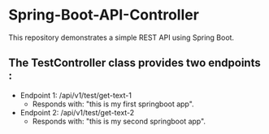 # Spring-Boot-API-Controller
 This repository demonstrates a simple REST API using Spring Boot.
 
 ## The TestController class provides two endpoints :
 * Endpoint 1: /api/v1/test/get-text-1
     *  Responds with: "this is my first springboot app".
 * Endpoint 2: /api/v1/test/get-text-2
     *  Responds with: "this is my second springboot app".


